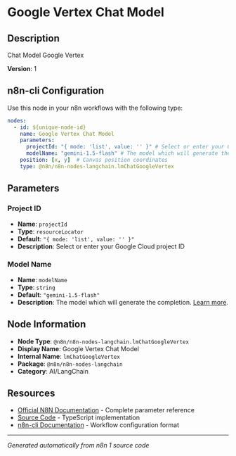 # Google Vertex Chat Model

## Description

Chat Model Google Vertex

**Version**: 1

## n8n-cli Configuration

Use this node in your n8n workflows with the following type:

```yaml
nodes:
  - id: ${unique-node-id}
    name: Google Vertex Chat Model
    parameters:
      projectId: "{ mode: 'list', value: '' }" # Select or enter your Google Cloud project ID
      modelName: "gemini-1.5-flash" # The model which will generate the completion. <a href="https://cloud.google.com/vertex-ai/generative-ai/docs/learn/models">Learn more</a>.
    position: [x, y]  # Canvas position coordinates
    type: @n8n/n8n-nodes-langchain.lmChatGoogleVertex
```

## Parameters

### Project ID

- **Name**: `projectId`
- **Type**: `resourceLocator`
- **Default**: `"{ mode: 'list', value: '' }"`
- **Description**: Select or enter your Google Cloud project ID

### Model Name

- **Name**: `modelName`
- **Type**: `string`
- **Default**: `"gemini-1.5-flash"`
- **Description**: The model which will generate the completion. <a href="https://cloud.google.com/vertex-ai/generative-ai/docs/learn/models">Learn more</a>.


## Node Information

- **Node Type**: `@n8n/n8n-nodes-langchain.lmChatGoogleVertex`
- **Display Name**: Google Vertex Chat Model
- **Internal Name**: `lmChatGoogleVertex`
- **Package**: `@n8n/n8n-nodes-langchain`
- **Category**: AI/LangChain

## Resources

- [Official N8N Documentation](https://docs.n8n.io/integrations/builtin/cluster-nodes/root-nodes/n8n-nodes-langchain.lmchatgooglevertex/) - Complete parameter reference
- [Source Code](https://github.com/n8n-io/n8n/blob/master/packages/@n8n/nodes-langchain/nodes/llms/LmChatGoogleVertex/LmChatGoogleVertex.node.ts) - TypeScript implementation
- [n8n-cli Documentation](https://github.com/edenreich/n8n-cli) - Workflow configuration format

---
*Generated automatically from n8n 1 source code*
